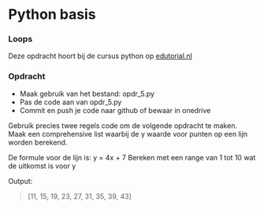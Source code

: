 # Python basis

### Loops
Deze opdracht hoort bij de cursus python op [edutorial.nl](https://www.edutorial.nl/course/python)

### Opdracht

* Maak gebruik van het bestand: opdr_5.py
* Pas de code aan van opdr_5.py
* Commit en push je code naar github of bewaar in onedrive

Gebruik precies twee regels code om de volgende opdracht te maken.  
Maak een comprehensive list waarbij de y waarde voor punten op een lijn worden berekend.

De formule voor de lijn is: y = 4x + 7
Bereken met een range van 1 tot 10 wat de uitkomst is voor y

Output:
> [11, 15, 19, 23, 27, 31, 35, 39, 43]
